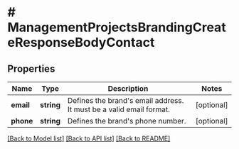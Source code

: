 # # ManagementProjectsBrandingCreateResponseBodyContact

## Properties

Name | Type | Description | Notes
------------ | ------------- | ------------- | -------------
**email** | **string** | Defines the brand&#39;s email address. It must be a valid email format. | [optional]
**phone** | **string** | Defines the brand&#39;s phone number. | [optional]

[[Back to Model list]](../../README.md#models) [[Back to API list]](../../README.md#endpoints) [[Back to README]](../../README.md)
